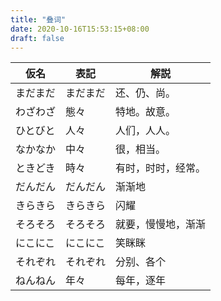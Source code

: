 ```yaml
---
title: "叠词"
date: 2020-10-16T15:53:15+08:00
draft: false
---
```


仮名|表記|解説
-|-|-
まだまだ|まだまだ|还、仍、尚。
わざわざ|態々|特地。故意。
ひとびと|人々|人们，人人。
なかなか|中々|很，相当。
ときどき|時々|有时，时时，经常。
だんだん|だんだん|渐渐地
きらきら|きらきら|闪耀
そろそろ|そろそろ|就要，慢慢地，渐渐
にこにこ|にこにこ|笑眯眯
それぞれ|それぞれ|分别、各个
ねんねん|年々|每年，逐年

